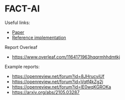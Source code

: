 # FACT-AI

Useful links:

- [Paper](https://arxiv.org/abs/2011.12505)
- [Reference implementation](https://github.com/gaow0007/ATSPrivacy)

Report Overleaf
- https://www.overleaf.com/1164171963hqqrmhhdmtkj

Example reports:
- https://openreview.net/forum?id=8JHrucviUf
- https://openreview.net/forum?id=Vqtf4kZg2j
- https://openreview.net/forum?id=lE0wqKGROKa
- https://arxiv.org/abs/2105.03287
